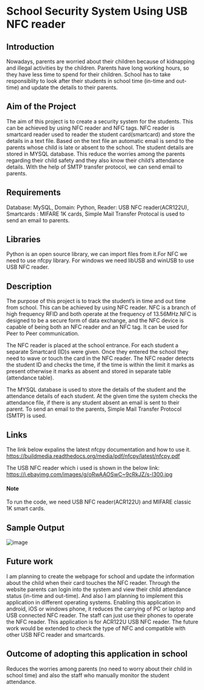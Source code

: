 # School Security System Using USB NFC reader

## Introduction
Nowadays, parents are worried about their children because of kidnapping and illegal activities by the children. Parents have long working hours, so they have less time to spend for their children. School has to take responsiblity to look after their students in school time (in-time and out-time) and update the details to their parents.

## Aim of the Project
The aim of this project is to create a security system for the students. This can be achieved by using NFC reader and NFC tags. NFC reader is smartcard reader used to reader the student card(smartcard) and store the details in a text file. Based on the text file an automatic email is send to the parents whose child is late or absent to the school. The student details are stored in MYSQL database. This reduce the worries among the parents regarding their child safety and they also know their child’s attendance details. With the help of SMTP transfer protocol, we can send email to parents.

## Requirements
Database: MySQL,
Domain: Python,
Reader: USB NFC reader(ACR122U),
Smartcards : MIFARE 1K cards,
Simple Mail Transfer Protocal is used to send an email to parents.

## Libraries
Python is an open source library, we can import files from it.For NFC we need to use nfcpy library. For windows we need libUSB and winUSB to use USB NFC reader.

## Description
 
The purpose of this project is to track the student’s in time and out time from school. This can be achieved by using NFC reader. 
NFC is a branch of high frequency RFID and both operate at the frequency of 13.56MHz.NFC is designed to be a secure form of data exchange,
and the NFC device is capable of being both an NFC reader and an NFC tag. It can be used for Peer to Peer communication.
 
The NFC reader is placed at the school entrance. For each student a separate Smartcard (ID)s were given. 
Once they entered the school they need to wave or touch the card in the NFC reader. The NFC reader detects the student ID and checks the 
time, if the time is within the limit it marks as present otherwise it marks as absent and stored in separate table (attendance table).

The MYSQL database is used to store the details of the student and the attendance details of each student. 
At the given time the system checks the attendance file, if there is any student absent an email is sent to their parent. To send an email
to the parents, Simple Mail Transfer Protocol (SMTP) is used. 

## Links

The link below expalins the latest nfcpy documentation and how to use it.   
https://buildmedia.readthedocs.org/media/pdf/nfcpy/latest/nfcpy.pdf

The USB NFC reader which i used is shown in the below link:                                 
https://i.ebayimg.com/images/g/oRwAAOSwC~9cRkJZ/s-l300.jpg

#### Note
To run the code, we need USB NFC reader(ACR122U) and MIFARE classic 1K smart cards.

## Sample Output

![image](https://user-images.githubusercontent.com/46959439/69805529-be356580-11d8-11ea-9773-5713a269da34.png)

## Future work

I am planning to create the webpage for school and update the information about the child when their card touches the NFC reader. Through the website parents can login into the system and view their child attendance status (in-time and out-time).
And also I am planning to implement this application in different operating systems. Enabling this application in android, iOS or windows phone, it reduces the carrying of PC or laptop and USB connected NFC reader. The staff can just use their phones to operate the NFC reader.
This application is for ACR122U USB NFC reader. The future work would be extended to check the type of NFC and compatible with other USB NFC reader and smartcards.

## Outcome of adopting this application in school

Reduces the worries among parents (no need to worry about their child in school time) and also the staff who manually monitor the student attendance.
